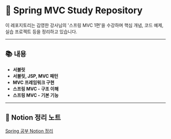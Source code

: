 # 🌱 Spring MVC Study Repository

이 레포지토리는 김영한 강사님의 '스프링 MVC 1편'을 수강하며 핵심 개념, 코드 예제, 실습 프로젝트 등을 정리하고 있습니다.

---

## 📚 내용

- **서블릿**
- **서블릿, JSP, MVC 패턴**
- **MVC 프레임워크 구현**
- **스프링 MVC - 구조 이해**
- **스프링 MVC - 기본 기능**

---

## 📎 Notion 정리 노트
[Spring 공부 Notion 정리](https://orange-twilight-7a2.notion.site/Spring-22200341832380798869ff2a4cb322b1)
